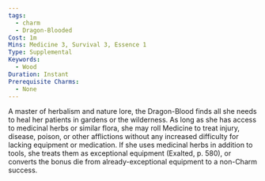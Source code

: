 ```yaml
---
tags:
  - charm
  - Dragon-Blooded
Cost: 1m
Mins: Medicine 3, Survival 3, Essence 1
Type: Supplemental
Keywords:
  - Wood
Duration: Instant
Prerequisite Charms:
  - None
---
```

A master of herbalism and nature lore, the Dragon-Blood finds all she needs to heal her patients in gardens or the wilderness. As long as she has access to medicinal herbs or similar flora, she may roll Medicine to treat injury, disease, poison, or other afflictions without any increased difficulty for lacking equipment or medication. If she uses medicinal herbs in addition to tools, she treats them as exceptional equipment (Exalted, p. 580), or converts the bonus die from already-exceptional equipment to a non-Charm success.